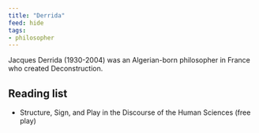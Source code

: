 ```yaml
---
title: "Derrida"
feed: hide
tags:
- philosopher
---
```


Jacques Derrida (1930-2004) was an Algerian-born philosopher in France who created Deconstruction. 


## Reading list

* Structure, Sign, and Play in the Discourse of the Human Sciences (free play)